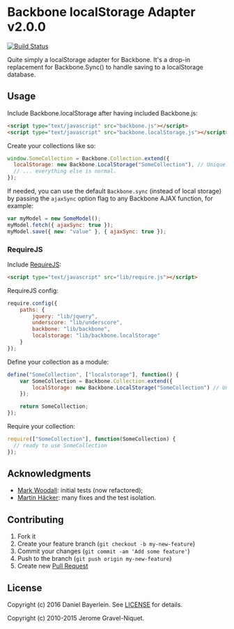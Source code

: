# Backbone localStorage Adapter v2.0.0

[![Build Status](https://travis-ci.org/danielbayerlein/Backbone.localStorage.svg?branch=master)](https://travis-ci.org/danielbayerlein/Backbone.localStorage)

Quite simply a localStorage adapter for Backbone.
It's a drop-in replacement for Backbone.Sync() to handle saving to a localStorage database.

## Usage

Include Backbone.localStorage after having included Backbone.js:

```html
<script type="text/javascript" src="backbone.js"></script>
<script type="text/javascript" src="backbone.localStorage.js"></script>
```

Create your collections like so:

```javascript
window.SomeCollection = Backbone.Collection.extend({
  localStorage: new Backbone.LocalStorage("SomeCollection"), // Unique name within your app.
  // ... everything else is normal.
});
```

If needed, you can use the default `Backbone.sync` (instead of local storage) by passing the `ajaxSync` option flag to any Backbone AJAX function, for example:

```javascript
var myModel = new SomeModel();
myModel.fetch({ ajaxSync: true });
myModel.save({ new: "value" }, { ajaxSync: true });
```

### RequireJS

Include [RequireJS](http://requirejs.org):

```html
<script type="text/javascript" src="lib/require.js"></script>
```

RequireJS config:

```javascript
require.config({
    paths: {
        jquery: "lib/jquery",
        underscore: "lib/underscore",
        backbone: "lib/backbone",
        localstorage: "lib/backbone.localStorage"
    }
});
```

Define your collection as a module:

```javascript
define("SomeCollection", ["localstorage"], function() {
    var SomeCollection = Backbone.Collection.extend({
        localStorage: new Backbone.LocalStorage("SomeCollection") // Unique name within your app.
    });

    return SomeCollection;
});
```

Require your collection:

```javascript
require(["SomeCollection"], function(SomeCollection) {
  // ready to use SomeCollection
});
```

## Acknowledgments

* [Mark Woodall](https://github.com/llad): initial tests (now refactored);
* [Martin Häcker](https://github.com/dwt): many fixes and the test isolation.

## Contributing

1. Fork it
2. Create your feature branch (`git checkout -b my-new-feature`)
3. Commit your changes (`git commit -am 'Add some feature'`)
4. Push to the branch (`git push origin my-new-feature`)
5. Create new [Pull Request](../../pull/new/master)

## License

Copyright (c) 2016 Daniel Bayerlein. See [LICENSE](./LICENSE) for details.

Copyright (c) 2010-2015 Jerome Gravel-Niquet.
